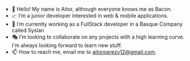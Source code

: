 - 🎇 Hello! My name is Aitor, although everyone knows me as Bacon.
- 📈 I’m a junior developer interested in web & mobile applications.
- 🌱 I’m currently working as a FullStack developer in a Basque Company called Syslan 
- 🎭 I’m looking to collaborate on any projects with a high learning curve. I'm always looking forward to learn new stuff.
- 📫 How to reach me, email me to aitorperezv12@gmail.com.
